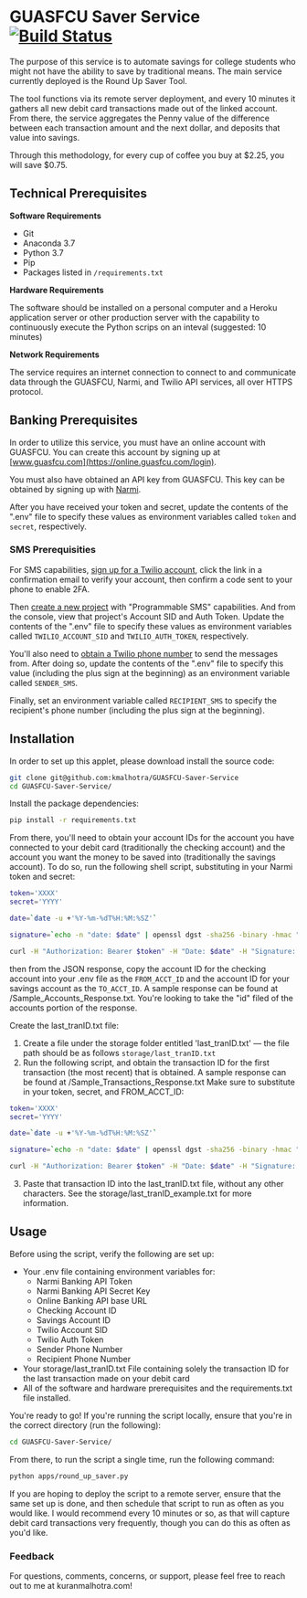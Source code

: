# GUASFCU Saver Service [![Build Status](https://travis-ci.com/kmalhotra13/GUASFCU-Saver-Service.svg?branch=master)](https://travis-ci.com/kmalhotra13/GUASFCU-Saver-Service)

The purpose of this service is to automate savings for college students who might not have the ability to save by traditional means. The main service currently deployed is the Round Up Saver Tool. 

The tool functions via its remote server deployment, and every 10 minutes it gathers all new debit card transactions made out of the linked account. From there, the service aggregates the Penny value of the difference between each transaction amount and the next dollar, and deposits that value into savings. 

Through this methodology, for every cup of coffee you buy at $2.25, you will save $0.75. 

## Technical Prerequisites

<b>Software Requirements</b>
- Git
- Anaconda 3.7
- Python 3.7
- Pip
- Packages listed in `/requirements.txt`

<b>Hardware Requirements</b>

The software should be installed on a personal computer and a Heroku application server or other production server with the capability to continuously execute the Python scrips on an inteval (suggested: 10 minutes)

<b>Network Requirements</b>

The service requires an internet connection to connect to and communicate data through the GUASFCU, Narmi, and Twilio API services, all over HTTPS protocol. 

## Banking Prerequisites

In order to utilize this service, you must have an online account with GUASFCU. You can create this account by signing up at [www.guasfcu.com](https://online.guasfcu.com/login).

You must also have obtained an API key from GUASFCU. This key can be obtained by signing up with [Narmi](https://www.narmi.com/developers/guides/).

After you have received your token and secret, update the contents of the ".env" file to specify these values as environment variables called `token` and `secret`, respectively.


### SMS Prerequisities

For SMS capabilities, [sign up for a Twilio account](https://www.twilio.com/try-twilio), click the link in a confirmation email to verify your account, then confirm a code sent to your phone to enable 2FA.

Then [create a new project](https://www.twilio.com/console/projects/create) with "Programmable SMS" capabilities. And from the console, view that project's Account SID and Auth Token. Update the contents of the ".env" file to specify these values as environment variables called `TWILIO_ACCOUNT_SID` and `TWILIO_AUTH_TOKEN`, respectively.

You'll also need to [obtain a Twilio phone number](https://www.twilio.com/console/sms/getting-started/build) to send the messages from. After doing so, update the contents of the ".env" file to specify this value (including the plus sign at the beginning) as an environment variable called `SENDER_SMS`.

Finally, set an environment variable called `RECIPIENT_SMS` to specify the recipient's phone number (including the plus sign at the beginning).

## Installation

In order to set up this applet, please download install the source code:

```sh
git clone git@github.com:kmalhotra/GUASFCU-Saver-Service
cd GUASFCU-Saver-Service/
```

Install the package dependencies:

```sh
pip install -r requirements.txt
```

From there, you'll need to obtain your account IDs for the account you have connected to your debit card (traditionally the checking account) and the account you want the money to be saved into (traditionally the savings account). To do so, run the following shell script, substituting in your Narmi token and secret:

```sh
token='XXXX'
secret='YYYY'

date=`date -u +'%Y-%m-%dT%H:%M:%SZ'`

signature=`echo -n "date: $date" | openssl dgst -sha256 -binary -hmac "$secret" | base64`

curl -H "Authorization: Bearer $token" -H "Date: $date" -H "Signature: keyId=\"$token\",algorithm=\"hmac-sha256\",headers=\"date\",signature=\"$signature\"" 'https://api.guasfcu.com/v1/accounts/''
```

then from the JSON response, copy the account ID for the checking account into your .env file as the `FROM_ACCT_ID` and the account ID for your savings account as the `TO_ACCT_ID`. A sample response can be found at /Sample_Accounts_Response.txt. You're looking to take the "id" filed of the accounts portion of the response. 

Create the last_tranID.txt file:

1. Create a file under the storage folder entitled 'last_tranID.txt' — the file path should be as follows `storage/last_tranID.txt`
2. Run the following script, and obtain the transaction ID for the first transaction (the most recent) that is obtained. A sample response can be found at /Sample_Transactions_Response.txt Make sure to substitute in your token, secret, and FROM_ACCT_ID:

```sh
token='XXXX'
secret='YYYY'

date=`date -u +'%Y-%m-%dT%H:%M:%SZ'`

signature=`echo -n "date: $date" | openssl dgst -sha256 -binary -hmac "$secret" | base64`

curl -H "Authorization: Bearer $token" -H "Date: $date" -H "Signature: keyId=\"$token\",algorithm=\"hmac-sha256\",headers=\"date\",signature=\"$signature\"" 'https://api.guasfcu.com/v1/accounts/FROM_ACCT_ID/transactions/''
```

3. Paste that transaction ID into the last_tranID.txt file, without any other characters. See the storage/last_tranID_example.txt for more information.

## Usage

Before using the script, verify the following are set up:
- Your .env file containing environment variables for:
	- Narmi Banking API Token
	- Narmi Banking API Secret Key
	- Online Banking API base URL
	- Checking Account ID
	- Savings Account ID
	- Twilio Account SID
	- Twilio Auth Token
	- Sender Phone Number
	- Recipient Phone Number
- Your storage/last_tranID.txt File containing solely the transaction ID for the last transaction made on your debit card
- All of the software and hardware prerequisites and the requirements.txt file installed. 

You're ready to go! If you're running the script locally, ensure that you're in the correct directory (run the following):

```sh
cd GUASFCU-Saver-Service/
``` 

From there, to run the script a single time, run the following command:

```sh
python apps/round_up_saver.py
```

If you are hoping to deploy the script to a remote server, ensure that the same set up is done, and then schedule that script to run as often as you would like. I would recommend every 10 minutes or so, as that will capture debit card transactions very frequently, though you can do this as often as you'd like. 

### Feedback

For questions, comments, concerns, or support, please feel free to reach out to me at kuranmalhotra.com! 



